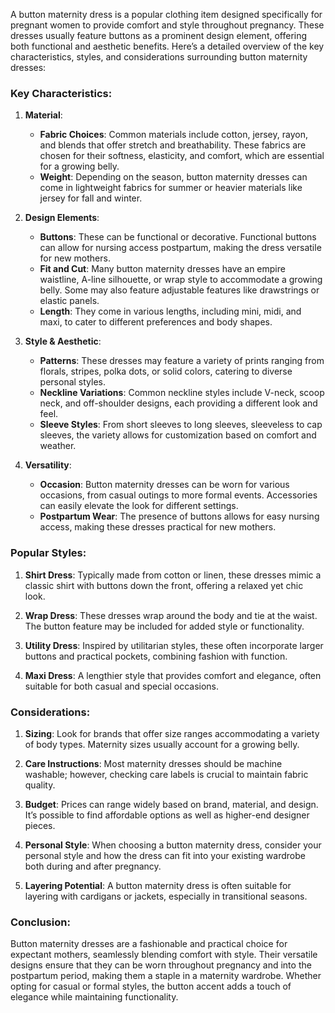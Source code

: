 A button maternity dress is a popular clothing item designed specifically for pregnant women to provide comfort and style throughout pregnancy. These dresses usually feature buttons as a prominent design element, offering both functional and aesthetic benefits. Here’s a detailed overview of the key characteristics, styles, and considerations surrounding button maternity dresses:

### Key Characteristics:

1. **Material**:
   - **Fabric Choices**: Common materials include cotton, jersey, rayon, and blends that offer stretch and breathability. These fabrics are chosen for their softness, elasticity, and comfort, which are essential for a growing belly.
   - **Weight**: Depending on the season, button maternity dresses can come in lightweight fabrics for summer or heavier materials like jersey for fall and winter.

2. **Design Elements**:
   - **Buttons**: These can be functional or decorative. Functional buttons can allow for nursing access postpartum, making the dress versatile for new mothers.
   - **Fit and Cut**: Many button maternity dresses have an empire waistline, A-line silhouette, or wrap style to accommodate a growing belly. Some may also feature adjustable features like drawstrings or elastic panels.
   - **Length**: They come in various lengths, including mini, midi, and maxi, to cater to different preferences and body shapes.

3. **Style & Aesthetic**:
   - **Patterns**: These dresses may feature a variety of prints ranging from florals, stripes, polka dots, or solid colors, catering to diverse personal styles.
   - **Neckline Variations**: Common neckline styles include V-neck, scoop neck, and off-shoulder designs, each providing a different look and feel.
   - **Sleeve Styles**: From short sleeves to long sleeves, sleeveless to cap sleeves, the variety allows for customization based on comfort and weather.

4. **Versatility**:
   - **Occasion**: Button maternity dresses can be worn for various occasions, from casual outings to more formal events. Accessories can easily elevate the look for different settings.
   - **Postpartum Wear**: The presence of buttons allows for easy nursing access, making these dresses practical for new mothers.

### Popular Styles:

1. **Shirt Dress**: Typically made from cotton or linen, these dresses mimic a classic shirt with buttons down the front, offering a relaxed yet chic look.

2. **Wrap Dress**: These dresses wrap around the body and tie at the waist. The button feature may be included for added style or functionality.

3. **Utility Dress**: Inspired by utilitarian styles, these often incorporate larger buttons and practical pockets, combining fashion with function.

4. **Maxi Dress**: A lengthier style that provides comfort and elegance, often suitable for both casual and special occasions.

### Considerations:

1. **Sizing**: Look for brands that offer size ranges accommodating a variety of body types. Maternity sizes usually account for a growing belly.

2. **Care Instructions**: Most maternity dresses should be machine washable; however, checking care labels is crucial to maintain fabric quality.

3. **Budget**: Prices can range widely based on brand, material, and design. It’s possible to find affordable options as well as higher-end designer pieces.

4. **Personal Style**: When choosing a button maternity dress, consider your personal style and how the dress can fit into your existing wardrobe both during and after pregnancy.

5. **Layering Potential**: A button maternity dress is often suitable for layering with cardigans or jackets, especially in transitional seasons.

### Conclusion:

Button maternity dresses are a fashionable and practical choice for expectant mothers, seamlessly blending comfort with style. Their versatile designs ensure that they can be worn throughout pregnancy and into the postpartum period, making them a staple in a maternity wardrobe. Whether opting for casual or formal styles, the button accent adds a touch of elegance while maintaining functionality.